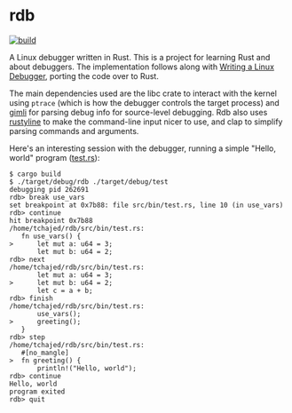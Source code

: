 # rdb

[![build](https://github.com/tchajed/rdb/actions/workflows/build.yaml/badge.svg)](https://github.com/tchajed/rdb/actions/workflows/build.yaml)

A Linux debugger written in Rust. This is a project for learning Rust and about
debuggers. The implementation follows along with [Writing a Linux
Debugger](https://blog.tartanllama.xyz/writing-a-linux-debugger-setup/), porting the code over to Rust.

The main dependencies used are the libc crate to interact with the kernel using
`ptrace` (which is how the debugger controls the target process) and
[gimli](https://crates.io/crates/gimli) for parsing debug info for source-level
debugging. Rdb also uses [rustyline](https://crates.io/crates/rustyline/) to
make the command-line input nicer to use, and clap to simplify parsing commands
and arguments.

Here's an interesting session with the debugger, running a simple "Hello, world"
program ([test.rs](src/bin/test.rs)):

```
$ cargo build
$ ./target/debug/rdb ./target/debug/test
debugging pid 262691
rdb> break use_vars
set breakpoint at 0x7b88: file src/bin/test.rs, line 10 (in use_vars)
rdb> continue
hit breakpoint 0x7b88
/home/tchajed/rdb/src/bin/test.rs:
   fn use_vars() {
>      let mut a: u64 = 3;
       let mut b: u64 = 2;
rdb> next
/home/tchajed/rdb/src/bin/test.rs:
       let mut a: u64 = 3;
>      let mut b: u64 = 2;
       let c = a + b;
rdb> finish
/home/tchajed/rdb/src/bin/test.rs:
       use_vars();
>      greeting();
   }
rdb> step
/home/tchajed/rdb/src/bin/test.rs:
   #[no_mangle]
>  fn greeting() {
       println!("Hello, world");
rdb> continue
Hello, world
program exited
rdb> quit
```
